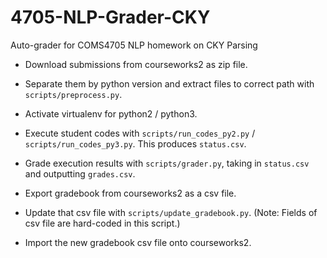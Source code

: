 # 4705-NLP-Grader-CKY
Auto-grader for COMS4705 NLP homework on CKY Parsing

+ Download submissions from courseworks2 as zip file.

+ Separate them by python version and extract files to correct path with ```scripts/preprocess.py```.

+ Activate virtualenv for python2 / python3.

+ Execute student codes with ```scripts/run_codes_py2.py``` / ```scripts/run_codes_py3.py```. This produces ```status.csv```.

+ Grade execution results with ```scripts/grader.py```, taking in ```status.csv``` and outputting ```grades.csv```.

+ Export gradebook from courseworks2 as a csv file.

+ Update that csv file with ```scripts/update_gradebook.py```. (Note: Fields of csv file are hard-coded in this script.)

+ Import the new gradebook csv file onto courseworks2.
